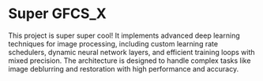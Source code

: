 # Super GFCS_X

This project is super super cool! It implements advanced deep learning techniques for image processing, including custom learning rate schedulers, dynamic neural network layers, and efficient training loops with mixed precision. The architecture is designed to handle complex tasks like image deblurring and restoration with high performance and accuracy.